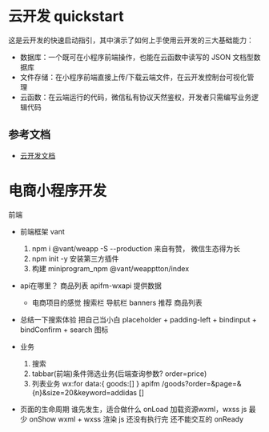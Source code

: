# 云开发 quickstart

这是云开发的快速启动指引，其中演示了如何上手使用云开发的三大基础能力：

- 数据库：一个既可在小程序前端操作，也能在云函数中读写的 JSON 文档型数据库
- 文件存储：在小程序前端直接上传/下载云端文件，在云开发控制台可视化管理
- 云函数：在云端运行的代码，微信私有协议天然鉴权，开发者只需编写业务逻辑代码

## 参考文档

- [云开发文档](https://developers.weixin.qq.com/miniprogram/dev/wxcloud/basis/getting-started.html)

# 电商小程序开发
  前端

- 前端框架 vant 
  1. npm i @vant/weapp -S --production 
  来自有赞， 微信生态得为长
  2. npm init -y 
  安装第三方插件 
  3. 构建
  miniprogram_npm 
  @vant/weapptton/index

- api在哪里？
  商品列表 
  apifm-wxapi 提供数据 


  - 电商项目的感觉
    搜索栏
    导航栏
    banners
    推荐
    商品列表

- 总结一下搜索体验 把自己当小白
  placeholder + padding-left + bindinput + bindConfirm + search 图标


- 业务
    1. 搜索
    2. tabbar(前端)条件筛选业务(后端查询参数? order=price)
    3. 列表业务 wx:for
    data:{
      goods:[]
    }
    apifm 
    /goods?order=&page=&{n}&size=20&keyword=addidas []


- 页面的生命周期
 谁先发生，适合做什么
 onLoad 加载资源wxml，wxss js 最少
 onShow wxml +  wxss 渲染 js 还没有执行完 还不能交互的
 onReady 